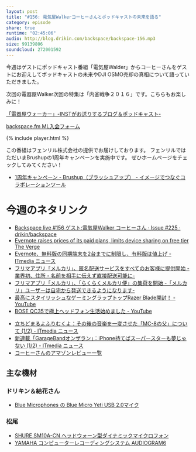 ```yaml
---
layout: post
title: "#156: 電気屋Walkerコーヒーさんとポッドキャストの未来を語る"
category: episode
share: true
runtime: "02:45:06"
audio: http://blog.drikin.com/backspace/backspace-156.mp3
size: 99139806
soundcloud: 272001592
---
```


今週はゲストにポッドキャスト番組「電気屋Walder」からコーヒーさんをゲストにお迎えしてポッドキャストの未来やDJI OSMO売却の真相について語っていただきました。

次回の電器屋Walker次回の特集は「内釜戦争２０１６」です。こちらもお楽しみに！

[「電器屋ウォーカー」-INSTがお送りするブログ＆ポッドキャスト-](http://www.inst-web.com/denkiya_blog/)

[backspace.fm ML入会フォーム](http://backspace.us11.list-manage.com/subscribe?u=09c933bd3997c1d16dbed156a&id=84b6529b91)

{% include player.html %}

この番組はフェンリル株式会社の提供でお届けしております。
フェンリルではただいまBrushupの1周年キャンペーンを実施中です。
ぜひホームページをチェックしてみてください！

- [1周年キャンペーン - Brushup（ブラッシュアップ） - イメージでつなぐコラボレーションツール](https://www.brushup.net/1st.html)

# 今週のネタリンク

* [Backspace live #156 ゲスト:電気屋Walker コーヒーさん · Issue #225 · drikin/backspace](https://github.com/drikin/backspace/issues/225)
* [Evernote raises prices of its paid plans, limits device sharing on free tier  The Verge](http://www.theverge.com/2016/6/28/12052056/evernote-price-changes-basic-plus-premium)
* [Evernote、無料版の同期端末を2台までに制限し、有料版は値上げ - ITmedia ニュース](http://www.itmedia.co.jp/news/articles/1606/29/news066.html)
* [フリマアプリ「メルカリ」、匿名配送サービスをすべてのお客様に提供開始 -業界初、住所・名前を相手に伝えず直接配送可能に-](https://www.mercari.com/jp/info/20160118_tokumei/)
* [フリマアプリ「メルカリ」、「らくらくメルカリ便」の集荷を開始 -「メルカリ」ユーザーは自宅から発送できるようになります-](https://www.mercari.com/jp/info/20160620_pickup/)
* [最高にスタイリッシュなゲーミングラップトップRazer Blade開封！ - YouTube](https://www.youtube.com/watch?v=gtxu2KMLqn0&feature=youtu.be)
* [BOSE QC35で極上ヘッドフォン生活始めました - YouTube](https://www.youtube.com/watch?v=yDEBsPiqyVM&feature=youtu.be)
- [立ちどまるよふりむくよ：その後の音楽を一変させた「MC-8の父」について (1/2) - ITmedia ニュース](http://www.itmedia.co.jp/news/articles/1607/01/news090.html)
- [新連載「GarageBandオンザラン」：iPhone持てばスーパースターも夢じゃない (1/2) - ITmedia ニュース](http://www.itmedia.co.jp/news/articles/1607/03/news016.html)
- [コーヒーさんのアマゾンレビュー一覧](https://www.amazon.co.jp/gp/profile/AKIFFWWI295X?ie=UTF8&ref_=sv_ys_3)

## 主な機材

### ドリキン＆結花さん
* [Blue Microphones の Blue Micro Yeti USB 2.0マイク](http://amzn.to/1QWLhTS)

### 松尾
* [SHURE  SM10A-CN ヘッドウォーン型ダイナミックマイクロフォン](http://amzn.to/1LXIGkV) 
* [YAMAHA コンピューターレコーディングシステム AUDIOGRAM6](http://amzn.to/1Rsyq5W)
